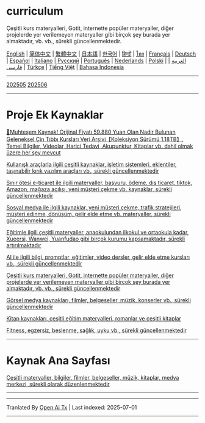 # curriculum

Çeşitli kurs materyalleri, Gotit, internette popüler materyaller, diğer projelerde yer verilemeyen materyaller gibi birçok şey burada yer almaktadır, vb. vb., sürekli güncellenmektedir.

[English](https://openaitx.github.io/view.html?user=mswnlz&project=curriculum&lang=en) | [简体中文](https://openaitx.github.io/view.html?user=mswnlz&project=curriculum&lang=zh-CN) | [繁體中文](https://openaitx.github.io/view.html?user=mswnlz&project=curriculum&lang=zh-TW) | [日本語](https://openaitx.github.io/view.html?user=mswnlz&project=curriculum&lang=ja) | [한국어](https://openaitx.github.io/view.html?user=mswnlz&project=curriculum&lang=ko) | [हिन्दी](https://openaitx.github.io/view.html?user=mswnlz&project=curriculum&lang=hi) | [ไทย](https://openaitx.github.io/view.html?user=mswnlz&project=curriculum&lang=th) | [Français](https://openaitx.github.io/view.html?user=mswnlz&project=curriculum&lang=fr) | [Deutsch](https://openaitx.github.io/view.html?user=mswnlz&project=curriculum&lang=de) | [Español](https://openaitx.github.io/view.html?user=mswnlz&project=curriculum&lang=es) | [Italiano](https://openaitx.github.io/view.html?user=mswnlz&project=curriculum&lang=it) | [Русский](https://openaitx.github.io/view.html?user=mswnlz&project=curriculum&lang=ru) | [Português](https://openaitx.github.io/view.html?user=mswnlz&project=curriculum&lang=pt) | [Nederlands](https://openaitx.github.io/view.html?user=mswnlz&project=curriculum&lang=nl) | [Polski](https://openaitx.github.io/view.html?user=mswnlz&project=curriculum&lang=pl) | [العربية](https://openaitx.github.io/view.html?user=mswnlz&project=curriculum&lang=ar) | [فارسی](https://openaitx.github.io/view.html?user=mswnlz&project=curriculum&lang=fa) | [Türkçe](https://openaitx.github.io/view.html?user=mswnlz&project=curriculum&lang=tr) | [Tiếng Việt](https://openaitx.github.io/view.html?user=mswnlz&project=curriculum&lang=vi) | [Bahasa Indonesia](https://openaitx.github.io/view.html?user=mswnlz&project=curriculum&lang=id)

-------------------

[202505](https://raw.githubusercontent.com/mswnlz/curriculum/main/202505.md)
[202506](https://raw.githubusercontent.com/mswnlz/curriculum/main/202506.md)

---------------
# Proje Ek Kaynaklar

[🎁Muhteşem Kaynak! Orijinal Fiyatı 59.880 Yuan Olan Nadir Bulunan Geleneksel Çin Tıbbı Kursları Veri Arşivi【Koleksiyon Sürümü 1.18TB】, Temel Bilgiler, Videolar, Harici Tedavi, Akupunktur, Kitaplar vb. dahil olmak üzere her şey mevcut](https://github.com/mswnlz/chinese-traditional)

[Kullanışlı araçlarla ilgili çeşitli kaynaklar, işletim sistemleri, eklentiler, taşınabilir kırık yazılım araçları vb., sürekli güncellenmektedir](https://github.com/mswnlz/tools)

[Sınır ötesi e-ticaret ile ilgili materyaller, başvuru, ödeme, dış ticaret, tiktok, Amazon, mağaza açılışı, yeni müşteri çekme vb. kaynaklar, sürekli güncellenmektedir](https://github.com/mswnlz/cross-border)

[Sosyal medya ile ilgili kaynaklar, yeni müşteri çekme, trafik stratejileri, müşteri edinme, dönüşüm, gelir elde etme vb. materyaller, sürekli güncellenmektedir](https://github.com/mswnlz/self-media)

[Eğitimle ilgili çeşitli materyaller, anaokulundan ilkokul ve ortaokula kadar, Xueersi, Wanwei, Yuanfudao gibi birçok kurumu kapsamaktadır, sürekli artırılmaktadır](https://github.com/mswnlz/edu-knowlege)

[AI ile ilgili bilgi, promptlar, eğitimler, video dersler, gelir elde etme kursları vb., sürekli güncellenmektedir](https://github.com/mswnlz/AIknowledge)

[Çeşitli kurs materyalleri, Gotit, internette popüler materyaller, diğer projelerde yer verilemeyen materyaller gibi birçok şey burada yer almaktadır, vb. vb., sürekli güncellenmektedir](https://github.com/mswnlz/curriculum)

[Görsel medya kaynakları, filmler, belgeseller, müzik, konserler vb., sürekli güncellenmektedir](https://github.com/mswnlz/movies)

[Kitap kaynakları, çeşitli eğitim materyalleri, romanlar ve çeşitli kitaplar](https://github.com/mswnlz/book)

[Fitness, egzersiz, beslenme, sağlık, uyku vb., sürekli güncellenmektedir](https://github.com/mswnlz/healthy)

---------------

# Kaynak Ana Sayfası
[Çeşitli materyaller, bilgiler, filmler, belgeseller, müzik, kitaplar, medya merkezi, sürekli olarak düzenlenmektedir](https://github.com/mswnlz)

---------------

---

Tranlated By [Open Ai Tx](https://github.com/OpenAiTx/OpenAiTx) | Last indexed: 2025-07-01

---